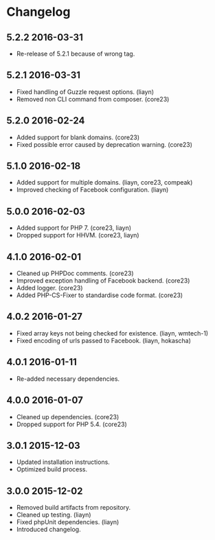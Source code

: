 # Changelog

## 5.2.2 2016-03-31

* Re-release of 5.2.1 because of wrong tag.

## 5.2.1 2016-03-31 

* Fixed handling of Guzzle request options. (liayn)
* Removed non CLI command from composer. (core23)

## 5.2.0 2016-02-24

* Added support for blank domains. (core23)
* Fixed possible error caused by deprecation warning. (core23)

## 5.1.0 2016-02-18 

* Added support for multiple domains. (liayn, core23, compeak)
* Improved checking of Facebook configuration. (liayn)

## 5.0.0 2016-02-03

* Added support for PHP 7. (core23, liayn)
* Dropped support for HHVM. (core23, liayn)

## 4.1.0 2016-02-01

* Cleaned up PHPDoc comments. (core23)
* Improved exception handling of Facebook backend. (core23)
* Added logger. (core23)
* Added PHP-CS-Fixer to standardise code format. (core23)

## 4.0.2 2016-01-27

* Fixed array keys not being checked for existence. (liayn, wmtech-1)
* Fixed encoding of urls passed to Facebook. (liayn, hokascha)

## 4.0.1 2016-01-11

* Re-added necessary dependencies.

## 4.0.0 2016-01-07

* Cleaned up dependencies. (core23)
* Dropped support for PHP 5.4. (core23)

## 3.0.1 2015-12-03

* Updated installation instructions.
* Optimized build process.

## 3.0.0 2015-12-02

* Removed build artifacts from repository.
* Cleaned up testing. (liayn)
* Fixed phpUnit dependencies. (liayn)
* Introduced changelog.
